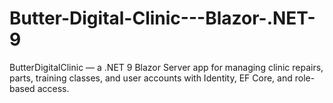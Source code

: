 # Butter-Digital-Clinic---Blazor-.NET-9
ButterDigitalClinic — a .NET 9 Blazor Server app for managing clinic repairs, parts, training classes, and user accounts with Identity, EF Core, and role-based access.
